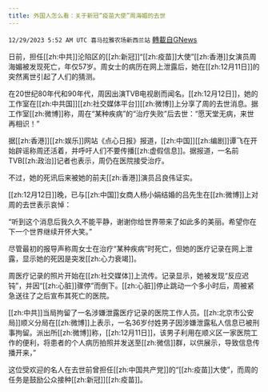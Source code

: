 ```yaml
---
title: 外国人怎么看：关于新冠“疫苗大使”周海媚的去世
---
```

`12/29/2023 5:52 AM UTC 喜马拉雅农场新西兰站` [轉載自GNews](https://gnews.org/articles/2163130)

日前，担任[[zh:中共]]沦陷区的[[zh:新冠]]“[[zh:疫苗]]大使”[[zh:香港]]女演员周海媚被发现死亡，年仅57岁。周女士的病历在网上泄露后，她在[[zh:12月11日]]的突然离世引起了人们的猜测。

在20世纪80年代和90年代，周因出演TVB电视剧而闻名。[[zh:12月12日]]，她的工作室在[[zh:中共国]][[zh:社交媒体平台]][[zh:微博]]上分享了周的去世消息。据工作室[[zh:微博]]称，周在“某种疾病”的“治疗失败”后去世：“愿天堂无病，来世再相识！”

据[[zh:香港]][[zh:娱乐]]网站《点心日报》报道，[[zh:中国]][[zh:编剧]]谭飞在开始辟谣称周还活着，并呼吁人们不要传播[[zh:虚假信息]]。据报道，一名前TVB[[zh:政治]]记者也表示，周仍在医院接受治疗。

不过，她的死讯后来被她的前夫[[zh:香港]]演员吕良伟证实。

[[zh:12月12日]]晚，已与[[zh:中国]]女商人杨小娟结婚的吕先生在[[zh:微博]]上对周的去世表示哀悼：

“听到这个消息后我久久不能平静，谢谢你给世界带来了如此多的美丽。希望你在下一个世界继续开怀大笑。”

尽管最初的报导声称周女士在治疗“某种疾病”时死亡，但她的医疗记录在网上泄露，显示她的死因是突发[[zh:心力衰竭]]。

周医疗记录的照片开始在[[zh:社交媒体]]上流传。记录显示，她被发现“反应迟钝”，并因“[[zh:心脏]]骤停”而倒下。[[zh:心脏]]停止跳动一个多小时后，周被紧急送往了之后宣布其死亡的医院。

[[zh:中共]]当局拘留了一名涉嫌泄露医疗记录的医院工作人员。[[zh:北京市公安局]]顺义分局在[[zh:微博]]上表示，一名36岁付姓男子因涉嫌泄露私人信息已被刑事拘留。派出所[[zh:微博]]称，[[zh:12月11日]]，该男子利用在顺义区一家医院工作的便利，将患者的个人病历拍照并发送至[[zh:微信]]群，以供展示，导致信息传播开来，”

这位受欢迎的名人在去世前曾担任[[zh:中国共产党]]的“[[zh:疫苗]]大使”，而周的任务是鼓励公众接种[[zh:新冠]][[zh:疫苗]]。
